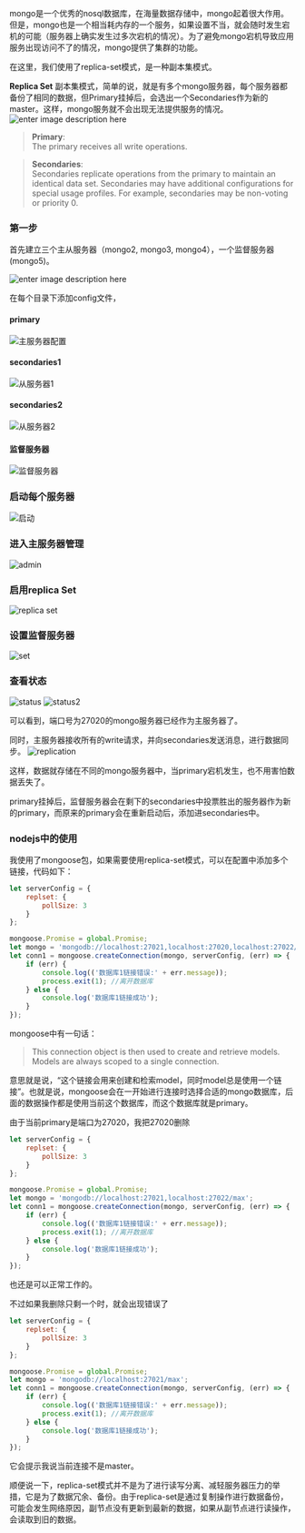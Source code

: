 mongo是一个优秀的nosql数据库，在海量数据存储中，mongo起着很大作用。但是，mongo也是一个相当耗内存的一个服务，如果设置不当，就会随时发生宕机的可能（服务器上确实发生过多次宕机的情况）。为了避免mongo宕机导致应用服务出现访问不了的情况，mongo提供了集群的功能。  

在这里，我们使用了replica-set模式，是一种副本集模式。

**Replica Set**
副本集模式，简单的说，就是有多个mongo服务器，每个服务器都备份了相同的数据，但Primary挂掉后，会选出一个Secondaries作为新的master。这样，mongo服务就不会出现无法提供服务的情况。
![enter image description here](https://docs.mongodb.com/manual/_images/replica-set-read-write-operations-primary.bakedsvg.svg "enter image title here") 

> **Primary**:  
>   The primary receives all write operations.   
  

> **Secondaries**:  
> Secondaries replicate operations from the primary to maintain an identical data set. Secondaries may have additional configurations for special usage profiles. For example, secondaries may be non-voting or priority 0.  

### 第一步  

首先建立三个主从服务器（mongo2, mongo3, mongo4），一个监督服务器(mongo5)。

![enter image description here](https://blog.toreant.top/img/upload/bf35c1ae3ae8168ba898243b5d7f06d7.jpg "enter image title here")  
 
在每个目录下添加config文件，

#### primary  
![主服务器配置](https://blog.toreant.top/img/upload/2768efdecc90f3453549b78ff0367fa3.jpg)  

#### secondaries1
![从服务器1](https://blog.toreant.top/img/upload/717a5fe5ea3f3ce818c32ac2eb69bbbe.jpg)  

#### secondaries2  
![从服务器2](https://blog.toreant.top/img/upload/a23803b79c1c466b4dc27277a2000585.jpg)  

#### 监督服务器  
![监督服务器](https://blog.toreant.top/img/upload/09305ad7917bfcdf0d453068f36e1caf.jpg)  

### 启动每个服务器
![启动](https://blog.toreant.top/img/upload/b3f20df09d869c4f941857884c735065.jpg) 

### 进入主服务器管理  
![admin](https://blog.toreant.top/img/upload/3d24c16cd81d17300d8f4e3a4c877553.jpg)  

### 启用replica Set  
![replica set](https://blog.toreant.top/img/upload/c911584ad8e14585ca15b6f5f7e20462.jpg)  

### 设置监督服务器  
![set](https://blog.toreant.top/img/upload/fd48cd314b81cfd591adcb4d0a55addd.jpg)  

### 查看状态  
![status](https://blog.toreant.top/img/upload/6308cc06b5d4a9fdfc5b474f6b463544.jpg) 
![status2](https://blog.toreant.top/img/upload/1db8db387dabd93cad0abad6b14eba3d.jpg)  

可以看到，端口号为27020的mongo服务器已经作为主服务器了。

同时，主服务器接收所有的write请求，并向secondaries发送消息，进行数据同步。
![replication](https://blog.toreant.top/img/upload/c8f9ac9cde234c35f9f53bf5ed0434e2.jpg) 

这样，数据就存储在不同的mongo服务器中，当primary宕机发生，也不用害怕数据丢失了。

primary挂掉后，监督服务器会在剩下的secondaries中投票胜出的服务器作为新的primary，而原来的primary会在重新启动后，添加进secondaries中。  

### nodejs中的使用   

我使用了mongoose包，如果需要使用replica-set模式，可以在配置中添加多个链接，代码如下：  

```javascript
let serverConfig = {
    replset: {
        pollSize: 3
    }
};

mongoose.Promise = global.Promise;
let mongo = 'mongodb://localhost:27021,localhost:27020,localhost:27022/max';
let conn1 = mongoose.createConnection(mongo, serverConfig, (err) => {
    if (err) {
        console.log(('数据库1链接错误:' + err.message));
        process.exit(1); //离开数据库
    } else {
        console.log('数据库1链接成功');
    }
});
```  

mongoose中有一句话：  
> This connection object is then used to create and retrieve models. Models are always scoped to a single connection.    


意思就是说，“这个链接会用来创建和检索model，同时model总是使用一个链接”。也就是说，mongoose会在一开始进行连接时选择合适的mongo数据库，后面的数据操作都是使用当前这个数据库，而这个数据库就是primary。  

由于当前primary是端口为27020，我把27020删除  

```javascript
let serverConfig = {
    replset: {
        pollSize: 3
    }
};

mongoose.Promise = global.Promise;
let mongo = 'mongodb://localhost:27021,localhost:27022/max';
let conn1 = mongoose.createConnection(mongo, serverConfig, (err) => {
    if (err) {
        console.log(('数据库1链接错误:' + err.message));
        process.exit(1); //离开数据库
    } else {
        console.log('数据库1链接成功');
    }
});
```   

也还是可以正常工作的。  

不过如果我删除只剩一个时，就会出现错误了  
```javascript
let serverConfig = {
    replset: {
        pollSize: 3
    }
};

mongoose.Promise = global.Promise;
let mongo = 'mongodb://localhost:27021/max';
let conn1 = mongoose.createConnection(mongo, serverConfig, (err) => {
    if (err) {
        console.log(('数据库1链接错误:' + err.message));
        process.exit(1); //离开数据库
    } else {
        console.log('数据库1链接成功');
    }
});
```   

它会提示我说当前连接不是master。  

顺便说一下，replica-set模式并不是为了进行读写分离、减轻服务器压力的举措，它是为了数据冗余、备份。由于replica-set是通过复制操作进行数据备份，可能会发生网络原因，副节点没有更新到最新的数据，如果从副节点进行读操作，会读取到旧的数据。
